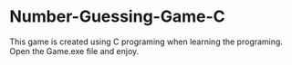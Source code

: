 # Number-Guessing-Game-C
This game is created using C programing when learning the programing.
Open the Game.exe file and enjoy.
